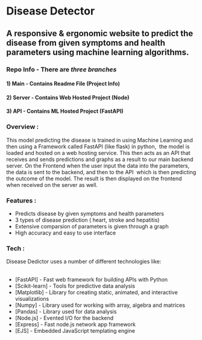 # Disease Detector

## A responsive & ergonomic website to predict the disease from given symptoms and health parameters using machine learning algorithms.

### Repo Info - There are *three branches*

#### 1) Main - Contains Readme File (Project Info)
#### 2) Server - Contains Web Hosted Project (Node)
#### 3) API - Contains ML Hosted Project (FastAPI)

### Overview :
This model predicting the disease is trained in using Machine Learning and then using a Framework called FastAPI (like flask) in python,  the model is loaded and hosted on a web hosting service. This then acts as an API that receives and sends predictions and graphs as a result to our main backend server. On the Frontend when the user input the data into the parameters, the data is sent to the backend, and then to the API  which is then predicting the outcome of the model. The result is then displayed on the frontend when received on the server as well.

### Features :

- Predicts disease by given symptoms and health parameters
- 3 types of disease prediction ( heart, stroke and hepatitis)
- Extensive comparsion of parameters is given through a graph
- High accuracy and easy to use interface

### Tech :
Disease Dedictor uses a number of different technologies like: <br/> <br/>

- [FastAPI] - Fast web framework for building APIs with Python
- [Scikit-learn] - Tools for predictive data analysis
- [Matplotlib] - Library for creating static, animated, and interactive visualizations
- [Numpy] -  Library used for working with array, algebra and matrices
- [Pandas] - Library used for data analysis
- [Node.js] - Evented I/O for the backend
- [Express] - Fast node.js network app framework 
- [EJS] - Embedded JavaScript templating engine

